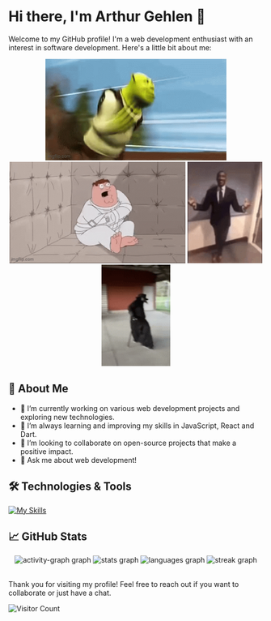# Hi there, I'm Arthur Gehlen 👋

Welcome to my GitHub profile! I'm a web development enthusiast with an interest in software development. Here's a little bit about me:

<div align='center'>
  <img src='https://github.com/ArthurGehlen/ArthurGehlen/raw/main/gif.gif' height='200rem' />
  <img src='https://github.com/ArthurGehlen/ArthurGehlen/raw/main/gif2.gif' height='200rem' />
  <img src='https://github.com/ArthurGehlen/ArthurGehlen/raw/main/9nubfn.gif' height='200rem' />
  <img src='https://github.com/ArthurGehlen/ArthurGehlen/raw/main/gif3.gif' height='200rem' />
</div>


## 🚀 About Me

- 🔭 I’m currently working on various web development projects and exploring new technologies.
- 🌱 I’m always learning and improving my skills in JavaScript, React and Dart.
- 👯 I’m looking to collaborate on open-source projects that make a positive impact.
- 💬 Ask me about web development!

## 🛠️ Technologies & Tools

[![My Skills](https://skillicons.dev/icons?i=py,dart,html,css,scss,js,react,vite,git,vscode,figma)](https://skillicons.dev)

## 📈 GitHub Stats

<div align="center">
  <img src="https://github-readme-activity-graph.vercel.app/graph?username=ArthurGehlen&radius=16&theme=react&area=true&order=5" height="300" alt="activity-graph graph"  />
  <img src="https://github-readme-stats.vercel.app/api?username=ArthurGehlen&hide_title=false&hide_rank=false&show_icons=true&include_all_commits=true&count_private=true&disable_animations=false&theme=tokyonight&locale=en&hide_border=false&order=1" height="150" alt="stats graph"  />
  <img src="https://github-readme-stats.vercel.app/api/top-langs?username=ArthurGehlen&locale=en&hide_title=false&layout=compact&card_width=320&langs_count=5&theme=tokyonight&hide_border=false&order=2" height="150" alt="languages graph"  />
  <img src="https://streak-stats.demolab.com?user=ArthurGehlen&locale=en&mode=daily&theme=tokyonight&hide_border=false&border_radius=5&order=3" height="150" alt="streak graph"  />
</div>

<br>

Thank you for visiting my profile! Feel free to reach out if you want to collaborate or just have a chat.

![Visitor Count](https://visitor-badge.laobi.icu/badge?page_id=ArthurGehlen)
